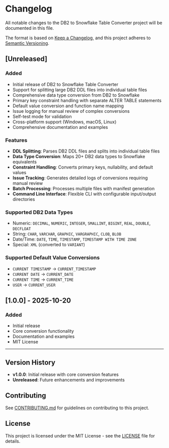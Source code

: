 # Changelog

All notable changes to the DB2 to Snowflake Table Converter project will be documented in this file.

The format is based on [Keep a Changelog](https://keepachangelog.com/en/1.0.0/),
and this project adheres to [Semantic Versioning](https://semver.org/spec/v2.0.0.html).

## [Unreleased]

### Added
- Initial release of DB2 to Snowflake Table Converter
- Support for splitting large DB2 DDL files into individual table files
- Comprehensive data type conversion from DB2 to Snowflake
- Primary key constraint handling with separate ALTER TABLE statements
- Default value conversion and function name mapping
- Issue logging for manual review of complex conversions
- Self-test mode for validation
- Cross-platform support (Windows, macOS, Linux)
- Comprehensive documentation and examples

### Features
- **DDL Splitting**: Parses DB2 DDL files and splits into individual table files
- **Data Type Conversion**: Maps 20+ DB2 data types to Snowflake equivalents
- **Constraint Handling**: Converts primary keys, nullability, and default values
- **Issue Tracking**: Generates detailed logs of conversions requiring manual review
- **Batch Processing**: Processes multiple files with manifest generation
- **Command Line Interface**: Flexible CLI with configurable input/output directories

### Supported DB2 Data Types
- Numeric: `DECIMAL`, `NUMERIC`, `INTEGER`, `SMALLINT`, `BIGINT`, `REAL`, `DOUBLE`, `DECFLOAT`
- String: `CHAR`, `VARCHAR`, `GRAPHIC`, `VARGRAPHIC`, `CLOB`, `BLOB`
- Date/Time: `DATE`, `TIME`, `TIMESTAMP`, `TIMESTAMP WITH TIME ZONE`
- Special: `XML` (converted to `VARIANT`)

### Supported Default Value Conversions
- `CURRENT TIMESTAMP` → `CURRENT_TIMESTAMP`
- `CURRENT DATE` → `CURRENT_DATE`
- `CURRENT TIME` → `CURRENT_TIME`
- `USER` → `CURRENT_USER`

## [1.0.0] - 2025-10-20

### Added
- Initial release
- Core conversion functionality
- Documentation and examples
- MIT License

---

## Version History

- **v1.0.0**: Initial release with core conversion features
- **Unreleased**: Future enhancements and improvements

## Contributing

See [CONTRIBUTING.md](CONTRIBUTING.md) for guidelines on contributing to this project.

## License

This project is licensed under the MIT License - see the [LICENSE](LICENSE) file for details.
